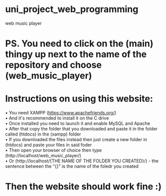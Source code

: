 # uni_project_web_programming
web music player

# PS. You need to click on the (main) thingy up next to the name of the repository and choose (web_music_player)

# Instructions on using this website:
• You need XAMPP (https://www.apachefriends.org/) </br>
• And it's recommended to install it on the C drive </br>
• Once installed you need to launch it and enable MySQL and Apache </br>
• After that copy the folder that you downloaded and paste it in the folder called (htdocs) in the (xampp) folder </br>
• If you downloaded the files instead then just create a new folder in (htdocs) and paste your files in said foder </br>
• Then open your browser of choice then type (http://localhost/web_music_player/) </br>
• Or (http://localhost/{THE NAME OF THE FOLDER YOU CREATED}/)  -  the sentence between the "{}" is the name of the foledr you created

# Then the website should work fine :)

